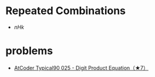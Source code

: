 # Repeated Combinations 
- $nHk$



# problems
- [AtCoder Typical90 025 - Digit Product Equation（★7）](https://atcoder.jp/contests/typical90/tasks/typical90_y)
